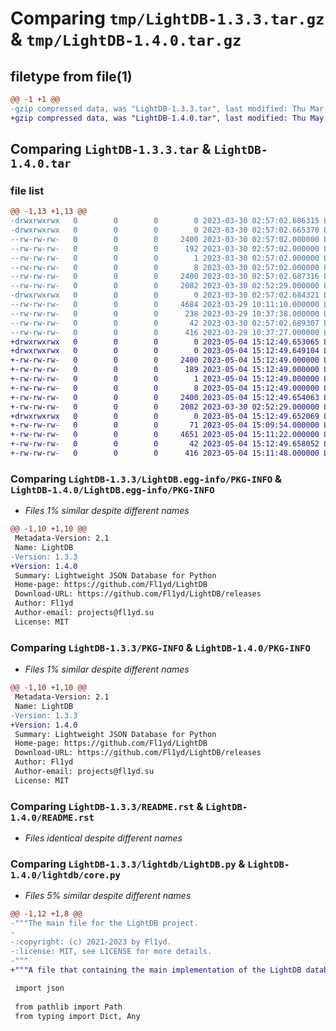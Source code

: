 # Comparing `tmp/LightDB-1.3.3.tar.gz` & `tmp/LightDB-1.4.0.tar.gz`

## filetype from file(1)

```diff
@@ -1 +1 @@
-gzip compressed data, was "LightDB-1.3.3.tar", last modified: Thu Mar 30 02:57:02 2023, max compression
+gzip compressed data, was "LightDB-1.4.0.tar", last modified: Thu May  4 15:12:49 2023, max compression
```

## Comparing `LightDB-1.3.3.tar` & `LightDB-1.4.0.tar`

### file list

```diff
@@ -1,13 +1,13 @@
-drwxrwxrwx   0        0        0        0 2023-03-30 02:57:02.686315 LightDB-1.3.3/
-drwxrwxrwx   0        0        0        0 2023-03-30 02:57:02.665370 LightDB-1.3.3/LightDB.egg-info/
--rw-rw-rw-   0        0        0     2400 2023-03-30 02:57:02.000000 LightDB-1.3.3/LightDB.egg-info/PKG-INFO
--rw-rw-rw-   0        0        0      192 2023-03-30 02:57:02.000000 LightDB-1.3.3/LightDB.egg-info/SOURCES.txt
--rw-rw-rw-   0        0        0        1 2023-03-30 02:57:02.000000 LightDB-1.3.3/LightDB.egg-info/dependency_links.txt
--rw-rw-rw-   0        0        0        8 2023-03-30 02:57:02.000000 LightDB-1.3.3/LightDB.egg-info/top_level.txt
--rw-rw-rw-   0        0        0     2400 2023-03-30 02:57:02.687316 LightDB-1.3.3/PKG-INFO
--rw-rw-rw-   0        0        0     2082 2023-03-30 02:52:29.000000 LightDB-1.3.3/README.rst
-drwxrwxrwx   0        0        0        0 2023-03-30 02:57:02.684321 LightDB-1.3.3/lightdb/
--rw-rw-rw-   0        0        0     4684 2023-03-29 10:11:10.000000 LightDB-1.3.3/lightdb/LightDB.py
--rw-rw-rw-   0        0        0      238 2023-03-29 10:37:38.000000 LightDB-1.3.3/lightdb/__init__.py
--rw-rw-rw-   0        0        0       42 2023-03-30 02:57:02.689307 LightDB-1.3.3/setup.cfg
--rw-rw-rw-   0        0        0      416 2023-03-29 10:37:27.000000 LightDB-1.3.3/setup.py
+drwxrwxrwx   0        0        0        0 2023-05-04 15:12:49.653065 LightDB-1.4.0/
+drwxrwxrwx   0        0        0        0 2023-05-04 15:12:49.649104 LightDB-1.4.0/LightDB.egg-info/
+-rw-rw-rw-   0        0        0     2400 2023-05-04 15:12:49.000000 LightDB-1.4.0/LightDB.egg-info/PKG-INFO
+-rw-rw-rw-   0        0        0      189 2023-05-04 15:12:49.000000 LightDB-1.4.0/LightDB.egg-info/SOURCES.txt
+-rw-rw-rw-   0        0        0        1 2023-05-04 15:12:49.000000 LightDB-1.4.0/LightDB.egg-info/dependency_links.txt
+-rw-rw-rw-   0        0        0        8 2023-05-04 15:12:49.000000 LightDB-1.4.0/LightDB.egg-info/top_level.txt
+-rw-rw-rw-   0        0        0     2400 2023-05-04 15:12:49.654063 LightDB-1.4.0/PKG-INFO
+-rw-rw-rw-   0        0        0     2082 2023-03-30 02:52:29.000000 LightDB-1.4.0/README.rst
+drwxrwxrwx   0        0        0        0 2023-05-04 15:12:49.652069 LightDB-1.4.0/lightdb/
+-rw-rw-rw-   0        0        0       71 2023-05-04 15:09:54.000000 LightDB-1.4.0/lightdb/__init__.py
+-rw-rw-rw-   0        0        0     4651 2023-05-04 15:11:22.000000 LightDB-1.4.0/lightdb/core.py
+-rw-rw-rw-   0        0        0       42 2023-05-04 15:12:49.658052 LightDB-1.4.0/setup.cfg
+-rw-rw-rw-   0        0        0      416 2023-05-04 15:11:48.000000 LightDB-1.4.0/setup.py
```

### Comparing `LightDB-1.3.3/LightDB.egg-info/PKG-INFO` & `LightDB-1.4.0/LightDB.egg-info/PKG-INFO`

 * *Files 1% similar despite different names*

```diff
@@ -1,10 +1,10 @@
 Metadata-Version: 2.1
 Name: LightDB
-Version: 1.3.3
+Version: 1.4.0
 Summary: Lightweight JSON Database for Python
 Home-page: https://github.com/Fl1yd/LightDB
 Download-URL: https://github.com/Fl1yd/LightDB/releases
 Author: Fl1yd
 Author-email: projects@fl1yd.su
 License: MIT
```

### Comparing `LightDB-1.3.3/PKG-INFO` & `LightDB-1.4.0/PKG-INFO`

 * *Files 1% similar despite different names*

```diff
@@ -1,10 +1,10 @@
 Metadata-Version: 2.1
 Name: LightDB
-Version: 1.3.3
+Version: 1.4.0
 Summary: Lightweight JSON Database for Python
 Home-page: https://github.com/Fl1yd/LightDB
 Download-URL: https://github.com/Fl1yd/LightDB/releases
 Author: Fl1yd
 Author-email: projects@fl1yd.su
 License: MIT
```

### Comparing `LightDB-1.3.3/README.rst` & `LightDB-1.4.0/README.rst`

 * *Files identical despite different names*

### Comparing `LightDB-1.3.3/lightdb/LightDB.py` & `LightDB-1.4.0/lightdb/core.py`

 * *Files 5% similar despite different names*

```diff
@@ -1,12 +1,8 @@
-"""The main file for the LightDB project.
-
-:copyright: (c) 2021-2023 by Fl1yd.
-:license: MIT, see LICENSE for more details.
-"""
+"""A file that containing the main implementation of the LightDB database management system"""
 
 import json
 
 from pathlib import Path
 from typing import Dict, Any
```

